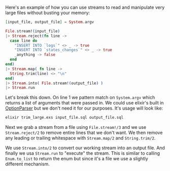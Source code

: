 Here's an example of how you can use streams to read and manipulate very large files without busting your memory:

```elixir
[input_file, output_file] = System.argv

File.stream!(input_file)
|> Stream.reject(fn line ->
  case line do
    "INSERT INTO `logs`" <> _ -> true
    "INSERT INTO `states_changes`" <> _ -> true
    _anything -> false
  end
end)
|> Stream.map( fn line ->
  String.trim(line) <> "\n"
end)
|> Stream.into( File.stream!(output_file) )
|> Stream.run
```

Let's break this down. On line 1 we pattern match on `System.argv` which returns a list of arguments that were passed in. We could use elixir's built in [OptionParser](http://elixir-lang.org/docs/stable/elixir/OptionParser.html) but we don't need it for our purposes. It's usage will look like:

```bash
elixir trim_large.exs input_file.sql output_file.sql
```

Next we grab a stream from a file using `File.stream!/3` and we use `Stream.reject/2` to remove entire lines that we don't want. We then remove any leading or trailing whitespace with `Stream.map/2` and `String.trim/2`.

We use `Stream.into/2` to convert our working stream into an output file. And finally we usa `Stream.run` to "execute" the stream. This is similar to calling `Enum.to_list` to return the enum but since it's a file we use a slightly different mechanism.
